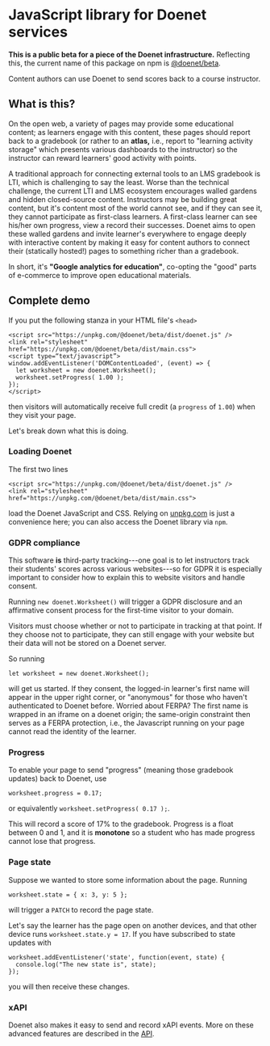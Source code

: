 # JavaScript library for Doenet services

**This is a public beta for a piece of the Doenet infrastructure.**
Reflecting this, the current name of this package on npm is
[@doenet/beta](https://www.npmjs.com/package/@doenet/beta).

Content authors can use Doenet to send scores back to a course
instructor.

## What is this?

On the open web, a variety of pages may provide some educational
content; as learners engage with this content, these pages should
report back to a gradebook (or rather to an **atlas,** i.e., report to
"learning activity storage" which presents various dashboards to the
instructor) so the instructor can reward learners' good activity with
points.

A traditional approach for connecting external tools to an LMS
gradebook is LTI, which is challenging to say the least.  Worse than
the technical challenge, the current LTI and LMS ecosystem encourages
walled gardens and hidden closed-source content.  Instructors may be
building great content, but it's content most of the world cannot see,
and if they can see it, they cannot participate as first-class
learners.  A first-class learner can see his/her own progress, view a
record their successes.  Doenet aims to open these walled gardens and
invite learner's everywhere to engage deeply with interactive content
by making it easy for content authors to connect their (statically
hosted!) pages to something richer than a gradebook.

In short, it's **"Google analytics for education"**, co-opting the
"good" parts of e-commerce to improve open educational materials.

## Complete demo

If you put the following stanza in your HTML file's `<head>`

```
<script src="https://unpkg.com/@doenet/beta/dist/doenet.js" />
<link rel="stylesheet" href="https://unpkg.com/@doenet/beta/dist/main.css">
<script type=“text/javascript”>
window.addEventListener('DOMContentLoaded', (event) => {
  let worksheet = new doenet.Worksheet();
  worksheet.setProgress( 1.00 );
});
</script>
```

then visitors will automatically receive full credit (a `progress` of
`1.00`) when they visit your page.

Let's break down what this is doing.

### Loading Doenet

The first two lines

```
<script src="https://unpkg.com/@doenet/beta/dist/doenet.js" />
<link rel="stylesheet" href="https://unpkg.com/@doenet/beta/dist/main.css">
```

load the Doenet JavaScript and CSS.  Relying on
[unpkg.com](https://unpkg.com) is just a convenience here; you can
also access the Doenet library via `npm`.

### GDPR compliance

This software **is** third-party tracking---one goal is to let
instructors track their students' scores across various websites---so
for GDPR it is especially important to consider how to explain this to
website visitors and handle consent.

Running `new doenet.Worksheet()` will trigger a GDPR disclosure and an
affirmative consent process for the first-time visitor to your domain.

Visitors must choose whether or not to participate in tracking at that
point.  If they choose not to participate, they can still engage with
your website but their data will not be stored on a Doenet server.

So running

```
let worksheet = new doenet.Worksheet();
```

will get us started.  If they consent, the logged-in learner's first
name will appear in the upper right corner, or "anonymous" for those
who haven't authenticated to Doenet before.  Worried about FERPA?  The
first name is wrapped in an iframe on a doenet origin; the same-origin
constraint then serves as a FERPA protection, i.e., the Javascript
running on your page cannot read the identity of the learner.

### Progress

To enable your page to send "progress" (meaning those gradebook
updates) back to Doenet, use

```
worksheet.progress = 0.17;
```

or equivalently `worksheet.setProgress( 0.17 );`.

This will record a score of 17% to the gradebook.  Progress is a float
between 0 and 1, and it is **monotone** so a student who has made
progress cannot lose that progress.

### Page state

Suppose we wanted to store some information about the page.  Running
```
worksheet.state = { x: 3, y: 5 };
```
will trigger a `PATCH` to record the page state.

Let's say the learner has the page open on another devices, and that other device runs `worksheet.state.y = 17`.  If you have subscribed to state updates with
```
worksheet.addEventListener('state', function(event, state) {
  console.log("The new state is", state);
});
```
you will then receive these changes.

### xAPI

Doenet also makes it easy to send and record xAPI events.  More on
these advanced features are described in the [API](./API.md).


